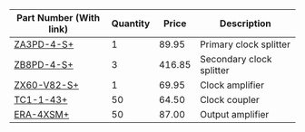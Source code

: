 |Part Number (With link)|Quantity|Price|Description|
|-----------------------|--------|-----|-----------|
|[ZA3PD-4-S+](http://www.minicircuits.com/pdfs/ZA3PD-4+.pdf)|1|89.95|Primary clock splitter|
|[ZB8PD-4-S+](http://www.minicircuits.com/pdfs/ZB8PD-4.pdf)|3|416.85|Secondary clock splitter|
|[ZX60-V82-S+](https://www.minicircuits.com/pdfs/ZX60-V82+.pdf)|1|69.95|Clock amplifier|
|[TC1-1-43+](https://www.minicircuits.com/pdfs/TC1-1-43+.pdf)|50|64.50|Clock coupler|
|[ERA-4XSM+](https://www.minicircuits.com/pdfs/ERA-4XSM+.pdf)|50|87.00|Output amplifier|
